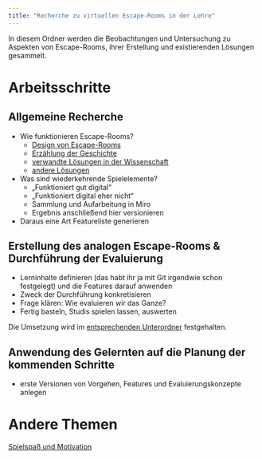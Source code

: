 ```yaml
---
title: "Recherche zu virtuellen Escape-Rooms in der Lehre"
---
```


In diesem Ordner werden die Beobachtungen und Untersuchung zu Aspekten von Escape-Rooms, ihrer Erstellung und existierenden Lösungen gesammelt.

# Arbeitsschritte

## Allgemeine Recherche

- Wie funktionieren Escape-Rooms?
  - [Design von Escape-Rooms](design.md)
  - [Erzählung der Geschichte](narrative.md)
  - [verwandte Lösungen in der Wissenschaft](solutions_science.md)
  - [andere Lösungen](solutions_other.md)
- Was sind wiederkehrende Spielelemente?
  - „Funktioniert gut digital“
  - „Funktioniert digital eher nicht“
  - Sammlung und Aufarbeitung in Miro
  - Ergebnis anschließend hier versionieren
- Daraus eine Art Featureliste generieren

## Erstellung des analogen Escape-Rooms & Durchführung der Evaluierung

- Lerninhalte definieren (das habt ihr ja mit Git irgendwie schon festgelegt) und die Features darauf anwenden
- Zweck der Durchführung konkretisieren
- Frage klären: Wie evaluieren wir das Ganze?
- Fertig basteln, Studis spielen lassen, auswerten

Die Umsetzung wird im [entsprechenden Unterordner](../analog_escape_room/readme.md) festgehalten.

## Anwendung des Gelernten auf die Planung der kommenden Schritte

- erste Versionen von Vorgehen, Features und Evaluierungskonzepte anlegen

# Andere Themen

[Spielspaß und Motivation](motivation.md)
